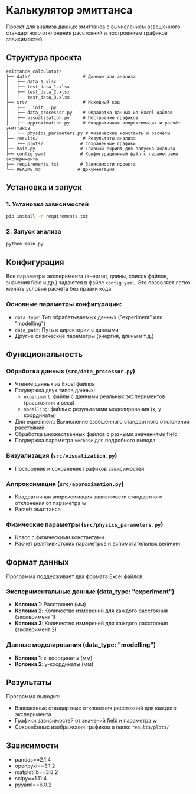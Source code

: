 # Калькулятор эмиттанса

Проект для анализа данных эмиттанса с вычислением взвешенного стандартного отклонения расстояний и построением графиков зависимостей.

## Структура проекта

```
emittance_calculator/
├── data/                    # Данные для анализа
│   ├── data_1.xlsx
│   ├── test_data_1.xlsx
│   ├── test_data_2.xlsx
│   └── test_data_3.xlsx
├── src/                     # Исходный код
│   ├── __init__.py
│   ├── data_processor.py    # Обработка данных из Excel файлов
│   ├── visualization.py     # Построение графиков
│   ├── approximation.py     # Квадратичная аппроксимация и расчёт эмиттанса
│   └── physics_parameters.py # Физические константы и расчёты
├── results/                 # Результаты анализа
│   └── plots/              # Сохраненные графики
├── main.py                 # Главный скрипт для запуска анализа
├── config.yaml             # Конфигурационный файл с параметрами эксперимента
├── requirements.txt        # Зависимости проекта
└── README.md              # Документация
```

## Установка и запуск

### 1. Установка зависимостей

```bash
pip install -r requirements.txt
```

### 2. Запуск анализа

```bash
python main.py
```

## Конфигурация

Все параметры эксперимента (энергия, длины, список файлов, значения field и др.) задаются в файле `config.yaml`. Это позволяет легко менять условия расчёта без правки кода.

### Основные параметры конфигурации:
- `data_type`: Тип обрабатываемых данных ("experiment" или "modelling")
- `data_path`: Путь к директории с данными
- Другие физические параметры (энергия, длины и т.д.)

## Функциональность

### Обработка данных (`src/data_processor.py`)
- Чтение данных из Excel файлов
- Поддержка двух типов данных:
  - `experiment`: файлы с данными реальных экспериментов (расстояния и веса)
  - `modelling`: файлы с результатами моделирования (x, y координаты)
- Для expreiment: Вычисление взвешенного стандартного отклонения расстояний
- Обработка множественных файлов с разными значениями field
- Поддержка параметра `verbose` для подробного вывода

### Визуализация (`src/visualization.py`)
- Построение и сохранение графиков зависимостей

### Аппроксимация (`src/approximation.py`)
- Квадратичная аппроксимация зависимости стандартного отклонения от параметра w
- Расчёт эмиттанса

### Физические параметры (`src/physics_parameters.py`)
- Класс с физическими константами
- Расчёт релятивистских параметров и вспомогательных величин

## Формат данных

Программа поддерживает два формата Excel файлов:

### Экспериментальные данные (data_type: "experiment")
- **Колонка 1**: Расстояния (мм)
- **Колонка 2**: Количество измерений для каждого расстояния (эксперимент 1)
- **Колонка 3**: Количество измерений для каждого расстояния (эксперимент 2)

### Данные моделирования (data_type: "modelling")
- **Колонка 1**: x-координаты (мм)
- **Колонка 2**: y-координаты (мм)

## Результаты

Программа выводит:
- Взвешенные стандартные отклонения расстояний для каждого эксперимента
- Графики зависимостей от значений field и параметра w
- Сохранённые изображения графиков в папке `results/plots/`

## Зависимости

- pandas==2.1.4
- openpyxl==3.1.2
- matplotlib==3.8.2
- scipy==1.11.4
- pyyaml==6.0.2
